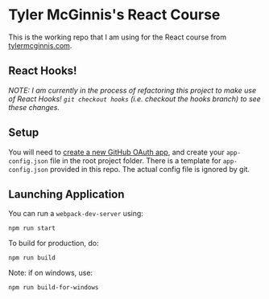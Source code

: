 # Tyler McGinnis's React Course

This is the working repo that I am using for the React course from [tylermcginnis.com](https://tylermcginnis.com/).

## React Hooks!

_NOTE: I am currently in the process of refactoring this project to make use of React Hooks! `git checkout hooks` (i.e. checkout the hooks branch) to see these changes._

## Setup

You will need to [create a new GitHub OAuth app](https://developer.github.com/apps/building-oauth-apps/creating-an-oauth-app/), and create your `app-config.json` file in the root project folder. There is a template for `app-config.json` provided in this repo. The actual config file is ignored by git.

## Launching Application

You can run a `webpack-dev-server` using:
```
npm run start
```
To build for production, do:
```
npm run build
```
Note: if on windows, use:
```
npm run build-for-windows
```
